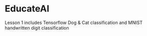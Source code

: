 # EducateAI
Lesson 1 includes Tensorflow Dog & Cat classification and MNIST handwritten digit classification
